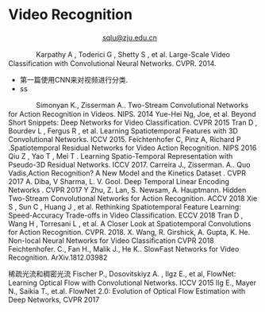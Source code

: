 # Video Recognition 
&nbsp;   　　　　　　　　　　　　　sqlu@zju.edu.cn
 

　　　　Karpathy A , Toderici G , Shetty S , et al. Large-Scale Video Classification with Convolutional Neural Networks. CVPR. 2014.

- 第一篇使用CNN来对视频进行分类.
- ss

　　　　Simonyan K., Zisserman A.. Two-Stream Convolutional Networks for Action Recognition in Videos. NIPS. 2014
    Yue-Hei Ng, Joe, et al. Beyond Short Snippets: Deep Networks for Video Classification. CVPR 2015
    Tran D , Bourdev L , Fergus R , et al. Learning Spatiotemporal Features with 3D Convolutional Networks. ICCV 2015.
    Feichtenhofer C, Pinz A, Richard P .Spatiotemporal Residual Networks for Video Action Recognition. NIPS 2016
    Qiu Z , Yao T , Mei T . Learning Spatio-Temporal Representation with Pseudo-3D Residual Networks. ICCV 2017.
    Carreira J., Zisserman. A.. Quo Vadis,Action Recognition? A New Model and the Kinetics Dataset . CVPR 2017
    A. Diba, V Sharma, L. V. Gool. Deep Temporal Linear Encoding Networks . CVPR 2017
    Y Zhu, Z. Lan, S. Newsam, A. Hauptmann. Hidden Two-Stream Convolutional Networks for Action Recognition. ACCV 2018
    Xie S , Sun C , Huang J , et al. Rethinking Spatiotemporal Feature Learning: Speed-Accuracy Trade-offs in Video Classification. ECCV 2018
    Tran D , Wang H , Torresani L , et al. A Closer Look at Spatiotemporal Convolutions for Action Recognition. CVPR. 2018.
    X. Wang, R. Girshick, A. Gupta, K. He. Non-local Neural Networks for Video Classification CVPR 2018
    Feichtenhofer. C., Fan  H., Malik  J., He  K.. SlowFast Networks for Video Recognition. ArXiv.1812.03982

稀疏光流和稠密光流
    Fischer P., Dosovitskiyz A. , Ilgz E., et al, FlowNet: Learning Optical Flow with Convolutional Networks. ICCV 2015
    Ilg  E., Mayer N., Saikia T., et.al. FlowNet 2.0: Evolution of Optical Flow Estimation with Deep Networks, CVPR 2017